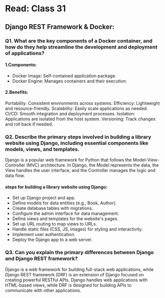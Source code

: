 # Read: Class 31

## Django REST Framework & Docker:

### Q1. What are the key components of a Docker container, and how do they help streamline the development and deployment of applications?

#### 1.Components:

- Docker Image: Self-contained application package.
- Docker Engine: Manages containers and their execution.

#### 2.Benefits:

Portability: Consistent environments across systems.
Efficiency: Lightweight and resource-friendly.
Scalability: Easily scale applications as needed.
CI/CD: Smooth integration and deployment processes.
Isolation: Applications are isolated from the host system.
Versioning: Track changes and roll back if needed.

### Q2. Describe the primary steps involved in building a library website using Django, including essential components like models, views, and templates.

Django is a popular web framework for Python that follows the Model-View-Controller (MVC) architecture. In Django, the Model represents the data, the View handles the user interface, and the Controller manages the logic and data flow.

#### steps for building a library website using Django:

- Set up Django project and app.
- Define models for data entities (e.g., Book, Author).
- Create database tables with migrations.
- Configure the admin interface for data management.
- Define views and templates for the website's pages.
- Set up URL routing to map views to URLs.
- Handle static files (CSS, JS, images) for styling and interactivity.
- Implement user authentication.
- Deploy the Django app to a web server.

### Q3. Can you explain the primary differences between Django and Django REST framework?

Django is a web framework for building full-stack web applications, while Django REST framework (DRF) is an extension of Django focused on creating powerful RESTful APIs. Django handles web applications with HTML-based views, while DRF is designed for building APIs to communicate with other applications.




